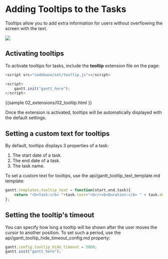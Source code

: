 Adding Tooltips to the Tasks
===========================
Tooltips allow you to add extra information for users without  overflowing the screen with the text.

<img src="desktop/task_tooltip.png"/>


Activating tooltips
----------------------------
To activate tooltips for tasks, include the **tooltip** extension file on the page:
~~~js
<script src="codebase/ext/tooltip.js"></script>

<script>
	gantt.init("gantt_here");
</script>
~~~
{{sample
	02_extensions/02_tooltip.html
}}

Once the extension is activated, tooltips will be automatically displayed with the default settings.



Setting  a custom text for tooltips
----------------------------
By default, tooltips displays 3 properties of a task:

1. The start date of a task.
2. The end date of a task.
3. The task name.

To set a custom text for tooltips, use the api/gantt_tooltip_text_template.md template:

~~~js
gantt.templates.tooltip_text = function(start,end,task){
    return "<b>Task:</b> "+task.text+"<br/><b>Duration:</b> " + task.duration;
};
~~~

Setting the tooltip's timeout
-----------------------------------
You can specify how long a tooltip will be shown after the user moves the cursor to another position. To set such a period, use the api/gantt_tooltip_hide_timeout_config.md property:

~~~js
gantt.config.tooltip_hide_timeout = 5000;
gantt.init("gantt_here");
~~~

